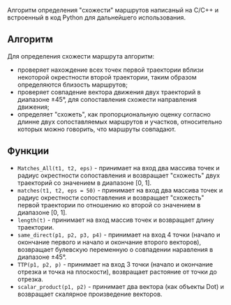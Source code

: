 Алгоритм определения "схожести" маршрутов написаный на C/C++ и встроенный в код Python для дальнейшего использования.  
## Алгоритм
Для определения схожести маршрута алгоритм:  
* проверяет нахождение всех точек первой траектории вблизи некоторой окрестности второй траектории, таким образом определяются близость маршрутов;
* проверяет совпадение вектора движения двух траекторий в диапазоне ±45°, для сопоставления схожести направления движения;
* определяет "схожеть", как пропорциональную оценку согласно длинне двух сопоставляемых маршрутов и участков, относительно которых можно говорить, что маршруты совпадают.
## Функции
* `Matches_All(t1, t2, eps)` - принимает на вход два массива точек и радиус окрестности сопоставления и возвращает "схожесть" двух траекторий со значением в диапазоне [0, 1].  
* `matches(t1, t2, eps = 50)` - принимает на вход два массива точек и радиус окрестности сопоставления и возвращает "схожесть" первой траектории по отношению ко второй со значением в диапазоне [0, 1].  
* `length(t)` - принимает на вход массив точек и возвращает длину траектории.  
* `same_direct(p1, p2, p3, p4)` - принимает на вход 4 точки (начало и окончание первого и начало и окончание второго векторов), возвращает булевскую переменную о совпадении наравления в диапазоне ±45°.  
* `TTP(p1, p2, p)` - принимает на вход 3 точки (начало и  окончание отрезка и точка на плоскости), возвращает растояние от точки до отрезка.  
* `scalar_product(p1, p2)` - принимает два вектора (как объекты Dot) и возвращает скалярное произведение векторов.